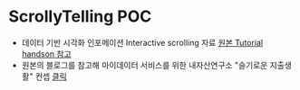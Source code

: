 # ScrollyTelling POC

* 데이터 기반 시각화 인포메이션 Interactive scrolling 자료 [원본 Tutorial handson 참고](https://towardsdatascience.com/how-i-created-an-interactive-scrolling-visualisation-with-d3-js-and-how-you-can-too-e116372e2c73)
* 원본의 블로그를 참고해 마이데이터 서비스를 위한 내자산연구소 "슬기로운 지출생활" 컨셉 [클릭](https://arnorfati.github.io/data-visualisation-with-d3/)
